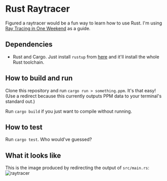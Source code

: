 # Rust Raytracer

Figured a raytracer would be a fun way to learn how to use Rust.
I'm using [Ray Tracing in One Weekend](https://raytracing.github.io/books/RayTracingInOneWeekend.html) as a guide.

## Dependencies
* Rust and Cargo. Just install `rustup` from [here](https://www.rust-lang.org/tools/install) and it'll install the whole Rust toolchain.

## How to build and run
Clone this repository and run `cargo run > something.ppm`.
It's that easy!
(Use a redirect because this currently outputs PPM data to your terminal's standard out.)

Run `cargo build` if you just want to compile without running.

## How to test
Run `cargo test`.
Who would've guessed?

## What it looks like

This is the image produced by redirecting the output of `src/main.rs`:
![raytracer](https://user-images.githubusercontent.com/30734384/94185007-c569e600-fe72-11ea-8770-9e840d3945d0.png)
